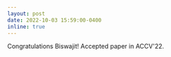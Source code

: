 ```yaml
---
layout: post
date: 2022-10-03 15:59:00-0400
inline: true
---
```


Congratulations Biswajit! Accepted paper in ACCV'22.
